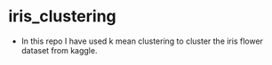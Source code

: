 # iris_clustering

- In this repo I have used k mean clustering to cluster the iris flower dataset from kaggle.
